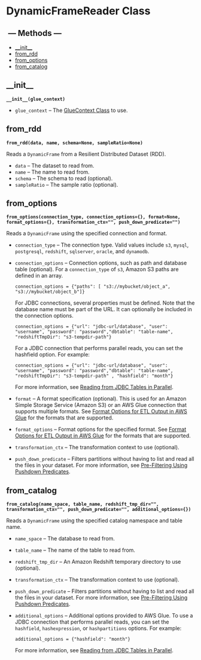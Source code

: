 # DynamicFrameReader Class<a name="aws-glue-api-crawler-pyspark-extensions-dynamic-frame-reader"></a>

##  — Methods —<a name="aws-glue-api-crawler-pyspark-extensions-dynamic-frame-reader-_methods"></a>
+ [\_\_init\_\_](#aws-glue-api-crawler-pyspark-extensions-dynamic-frame-reader-__init__)
+ [from\_rdd](#aws-glue-api-crawler-pyspark-extensions-dynamic-frame-reader-from_rdd)
+ [from\_options](#aws-glue-api-crawler-pyspark-extensions-dynamic-frame-reader-from_options)
+ [from\_catalog](#aws-glue-api-crawler-pyspark-extensions-dynamic-frame-reader-from_catalog)

## \_\_init\_\_<a name="aws-glue-api-crawler-pyspark-extensions-dynamic-frame-reader-__init__"></a>

**`__init__(glue_context)`**
+ `glue_context` – The [GlueContext Class](aws-glue-api-crawler-pyspark-extensions-glue-context.md) to use\.

## from\_rdd<a name="aws-glue-api-crawler-pyspark-extensions-dynamic-frame-reader-from_rdd"></a>

**`from_rdd(data, name, schema=None, sampleRatio=None)`**

Reads a `DynamicFrame` from a Resilient Distributed Dataset \(RDD\)\.
+ `data` – The dataset to read from\.
+ `name` – The name to read from\.
+ `schema` – The schema to read \(optional\)\.
+ `sampleRatio` – The sample ratio \(optional\)\.

## from\_options<a name="aws-glue-api-crawler-pyspark-extensions-dynamic-frame-reader-from_options"></a>

**`from_options(connection_type, connection_options={}, format=None, format_options={}, transformation_ctx="", push_down_predicate="")`**

Reads a `DynamicFrame` using the specified connection and format\.
+ `connection_type` – The connection type\. Valid values include `s3`, `mysql`, `postgresql`, `redshift`, `sqlserver`, `oracle`, and `dynamodb`\.
+ `connection_options` – Connection options, such as path and database table \(optional\)\. For a `connection_type` of `s3`, Amazon S3 paths are defined in an array\.

  ```
  connection_options = {"paths": [ "s3://mybucket/object_a", "s3://mybucket/object_b"]}
  ```

  For JDBC connections, several properties must be defined\. Note that the database name must be part of the URL\. It can optionally be included in the connection options\.

  ```
  connection_options = {"url": "jdbc-url/database", "user": "username", "password": "password","dbtable": "table-name", "redshiftTmpDir": "s3-tempdir-path"} 
  ```

  For a JDBC connection that performs parallel reads, you can set the hashfield option\. For example:

  ```
  connection_options = {"url": "jdbc-url/database", "user": "username", "password": "password","dbtable": "table-name", "redshiftTmpDir": "s3-tempdir-path" , "hashfield": "month"} 
  ```

  For more information, see [Reading from JDBC Tables in Parallel](run-jdbc-parallel-read-job.md)\. 
+ `format` – A format specification \(optional\)\. This is used for an Amazon Simple Storage Service \(Amazon S3\) or an AWS Glue connection that supports multiple formats\. See [Format Options for ETL Output in AWS Glue](aws-glue-programming-etl-format.md) for the formats that are supported\.
+ `format_options` – Format options for the specified format\. See [Format Options for ETL Output in AWS Glue](aws-glue-programming-etl-format.md) for the formats that are supported\.
+ `transformation_ctx` – The transformation context to use \(optional\)\.
+ `push_down_predicate` – Filters partitions without having to list and read all the files in your dataset\. For more information, see [Pre\-Filtering Using Pushdown Predicates](aws-glue-programming-etl-partitions.md#aws-glue-programming-etl-partitions-pushdowns)\.

## from\_catalog<a name="aws-glue-api-crawler-pyspark-extensions-dynamic-frame-reader-from_catalog"></a>

**`from_catalog(name_space, table_name, redshift_tmp_dir="", transformation_ctx="", push_down_predicate="", additional_options={})`**

Reads a `DynamicFrame` using the specified catalog namespace and table name\.
+ `name_space` – The database to read from\.
+ `table_name` – The name of the table to read from\.
+ `redshift_tmp_dir` – An Amazon Redshift temporary directory to use \(optional\)\.
+ `transformation_ctx` – The transformation context to use \(optional\)\.
+ `push_down_predicate` – Filters partitions without having to list and read all the files in your dataset\. For more information, see [Pre\-Filtering Using Pushdown Predicates](aws-glue-programming-etl-partitions.md#aws-glue-programming-etl-partitions-pushdowns)\.
+ `additional_options` – Additional options provided to AWS Glue\. To use a JDBC connection that performs parallel reads, you can set the `hashfield`, `hashexpression`, or `hashpartitions` options\. For example:

  ```
  additional_options = {"hashfield": "month"} 
  ```

  For more information, see [Reading from JDBC Tables in Parallel](run-jdbc-parallel-read-job.md)\. 